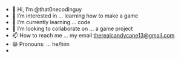 - 👋 Hi, I’m @that0necodinguy
- 👀 I’m interested in ... learning how to make a game
- 🌱 I’m currently learning ... code
- 💞️ I’m looking to collaborate on ... a game project 
- 📫 How to reach me ... my email therealcandycane13@gmail.com
- 😄 Pronouns: ... he/him
-


